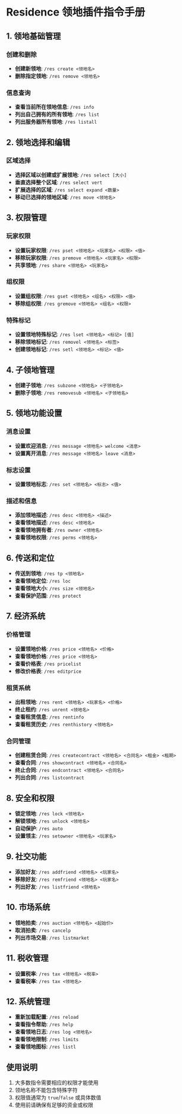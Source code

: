 # Residence 领地插件指令手册
## 1. 领地基础管理
### 创建和删除

- **创建新领地**: `/res create <领地名>`
- **删除指定领地**: `/res remove <领地名>`
### 信息查询

- **查看当前所在领地信息**: `/res info`
- **列出自己拥有的所有领地**: `/res list`
- **列出服务器所有领地**: `/res listall`
## 2. 领地选择和编辑
### 区域选择

- **选择区域以创建或扩展领地**: `/res select [大小]`
- **垂直选择整个区域**: `/res select vert`
- **扩展选择的区域**: `/res select expand <数量>`
- **移动已选择的领地区域**: `/res move <领地名>`
## 3. 权限管理
### 玩家权限

- **设置玩家权限**: `/res pset <领地名> <玩家名> <权限> <值>`
- **移除玩家权限**: `/res premove <领地名> <玩家名> <权限>`
- **共享领地**: `/res share <领地名> <玩家名>`
### 组权限

- **设置组权限**: `/res gset <领地名> <组名> <权限> <值>`
- **移除组权限**: `/res gremove <领地名> <组名> <权限>`
### 特殊标记

- **设置领地特殊标记**: `/res lset <领地名> <标记> [值]`
- **移除领地标记**: `/res removel <领地名> <标签>`
- **创建领地标记**: `/res setl <领地名> <标记> <值>`
## 4. 子领地管理

- **创建子领地**: `/res subzone <领地名> <子领地名>`
- **删除子领地**: `/res removesub <领地名> <子领地名>`
## 5. 领地功能设置
### 消息设置

- **设置欢迎消息**: `/res message <领地名> welcome <消息>`
- **设置离开消息**: `/res message <领地名> leave <消息>`
### 标志设置

- **设置领地标志**: `/res set <领地名> <标志> <值>`
### 描述和信息

- **添加领地描述**: `/res desc <领地名> <描述>`
- **查看领地描述**: `/res desc <领地名>`
- **查看领地拥有者**: `/res owner <领地名>`
- **查看领地权限**: `/res perms <领地名>`
## 6. 传送和定位

- **传送到领地**: `/res tp <领地名>`
- **查看领地定位**: `/res loc`
- **查看领地大小**: `/res size <领地名>`
- **查看保护范围**: `/res protect`
## 7. 经济系统
### 价格管理

- **设置领地价格**: `/res price <领地名> <价格>`
- **查看领地价格**: `/res price <领地名>`
- **查看价格表**: `/res pricelist`
- **修改价格表**: `/res editprice`
### 租赁系统

- **出租领地**: `/res rent <领地名> <玩家名> <价格>`
- **终止租约**: `/res unrent <领地名>`
- **查看租赁信息**: `/res rentinfo`
- **查看租赁历史**: `/res renthistory <领地名>`
### 合同管理

- **创建租赁合同**: `/res createcontract <领地名> <合同名> <租金> <租期>`
- **查看合同**: `/res showcontract <领地名> <合同名>`
- **终止合同**: `/res endcontract <领地名> <合同名>`
- **列出合同**: `/res listcontract`
## 8. 安全和权限

- **锁定领地**: `/res lock <领地名>`
- **解锁领地**: `/res unlock <领地名>`
- **自动保护**: `/res auto`
- **设置领主**: `/res setowner <领地名> <玩家名>`
## 9. 社交功能

- **添加好友**: `/res addfriend <领地名> <玩家名>`
- **移除好友**: `/res remfriend <领地名> <玩家名>`
- **列出好友**: `/res listfriend <领地名>`
## 10. 市场系统

- **领地拍卖**: `/res auction <领地名> <起始价>`
- **取消拍卖**: `/res cancelp`
- **列出市场交易**: `/res listmarket`
## 11. 税收管理

- **设置税率**: `/res tax <领地名> <税率>`
- **查看税率**: `/res tax <领地名>`
## 12. 系统管理

- **重新加载配置**: `/res reload`
- **查看指令帮助**: `/res help`
- **查看领地日志**: `/res log <领地名>`
- **查看领地限制**: `/res limits`
- **查看领地图标**: `/res listl`
## 使用说明

1. 大多数指令需要相应的权限才能使用
2. 领地名称不能包含特殊字符
3. 权限值通常为 `true`/`false` 或具体数值
4. 使用前请确保有足够的资金或权限


